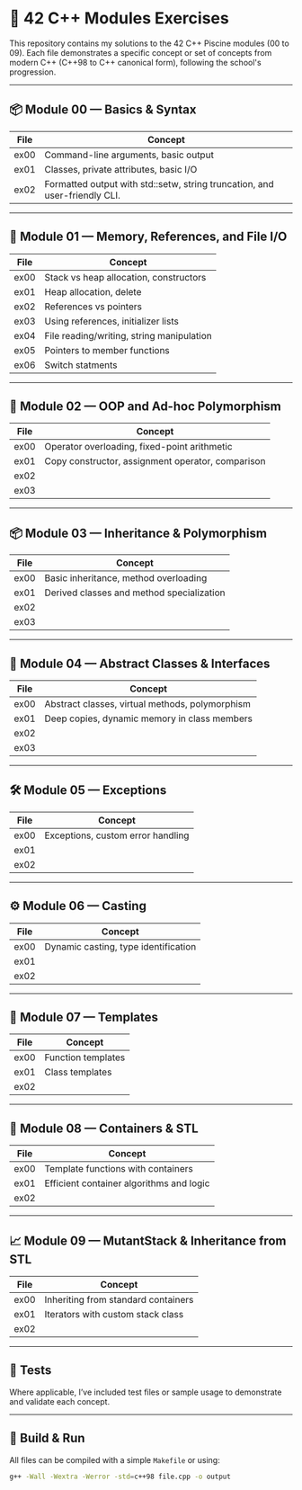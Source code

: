 # 📘 42 C++ Modules Exercises

This repository contains my solutions to the 42 C++ Piscine modules (00 to 09). Each file demonstrates a specific concept or set of concepts from modern C++ (C++98 to C++ canonical form), following the school's progression.

---

## 📦 Module 00 — Basics & Syntax
| File              | Concept                                                                         |
|-------------------|---------------------------------------------------------------------------------|
| ex00              | Command-line arguments, basic output                                            |
| ex01              | Classes, private attributes, basic I/O                                          |
| ex02              | Formatted output with std::setw, string truncation, and user-friendly CLI.      |

---

## 🧱 Module 01 — Memory, References, and File I/O
| File              | Concept                                          |
|-------------------|--------------------------------------------------|
| ex00              | Stack vs heap allocation, constructors           |
| ex01              | Heap allocation, delete                          |
| ex02              | References vs pointers                           |
| ex03              | Using references, initializer lists              |
| ex04              | File reading/writing, string manipulation        |
| ex05              | Pointers to member functions                     |
| ex06              | Switch statments                                 |

---

## 🧠 Module 02 — OOP and Ad-hoc Polymorphism
| File                  | Concept                                          |
|-----------------------|--------------------------------------------------|
| ex00                  | Operator overloading, fixed-point arithmetic     |
| ex01                  | Copy constructor, assignment operator, comparison|
| ex02                  |
| ex03                  |

---

## 📦 Module 03 — Inheritance & Polymorphism
| File                    | Concept                                       |
|-------------------------|-----------------------------------------------|
| ex00                    | Basic inheritance, method overloading         |
| ex01                    | Derived classes and method specialization     |
| ex02                    |
| ex03                    |

---

## 🎯 Module 04 — Abstract Classes & Interfaces
| File                  | Concept                                           |
|-----------------------|---------------------------------------------------|
| ex00                  | Abstract classes, virtual methods, polymorphism   |
| ex01                  | Deep copies, dynamic memory in class members      |
| ex02                  |
| ex03                  |

---

## 🛠 Module 05 — Exceptions
| File               | Concept                            |
|--------------------|------------------------------------|
| ex00               | Exceptions, custom error handling  |
| ex01               |
| ex02               |

---

## ⚙️ Module 06 — Casting
| File                  | Concept                                |
|-----------------------|----------------------------------------|
| ex00                  | Dynamic casting, type identification   |
| ex01                  |
| ex02                  |

---

## 🎲 Module 07 — Templates
| File                | Concept                        |
|---------------------|--------------------------------|
| ex00                | Function templates             |
| ex01                | Class templates                |
| ex02                |

---

## 🧰 Module 08 — Containers & STL
| File                | Concept                                  |
|---------------------|------------------------------------------|
| ex00                | Template functions with containers       |
| ex01                | Efficient container algorithms and logic |
| ex02                |

---

## 📈 Module 09 — MutantStack & Inheritance from STL
| File                | Concept                                   |
|---------------------|-------------------------------------------|
| ex00                | Inheriting from standard containers       |
| ex01                | Iterators with custom stack class         |
| ex02                |

---

## 🧪 Tests
Where applicable, I’ve included test files or sample usage to demonstrate and validate each concept.

---

## 🔧 Build & Run

All files can be compiled with a simple `Makefile` or using:
```bash
g++ -Wall -Wextra -Werror -std=c++98 file.cpp -o output
